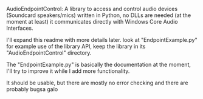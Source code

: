AudioEndpointControl: A library to access and control audio devices (Soundcard speakers/mics) written in Python, no DLLs are needed (at the moment at least) it communicates directly with Windows Core Audio Interfaces.

I'll expand this readme with more details later. look at "EndpointExample.py" for example use of the library API, keep the library in its "AudioEndpointControl" directory.

The "EndpointExample.py" is basically the documentation at the moment, I'll try to improve it while I add more functionality.

It should be usable, but there are mostly no error checking and there are probably bugsa galo